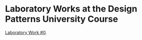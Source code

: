 # Laboratory Works at the Design Patterns University Course

[Laboratory Work #0](inventory-management-system/README.md).
